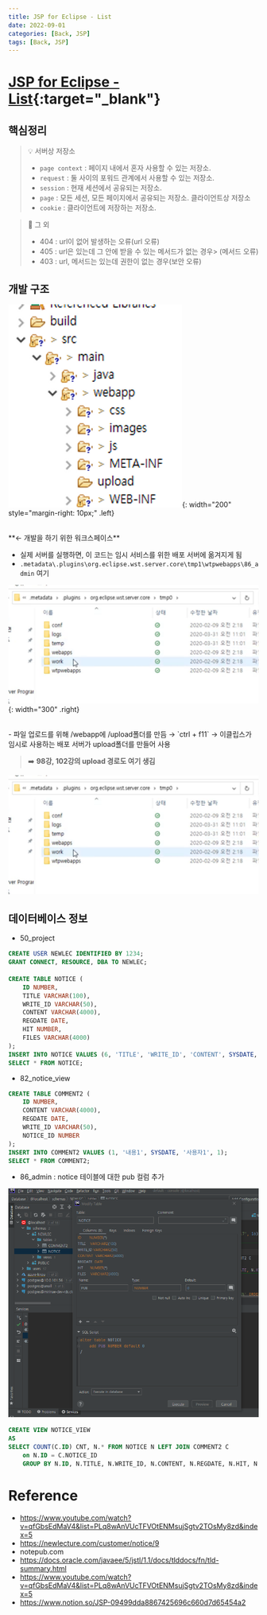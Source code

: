 ```yaml
---
title: JSP for Eclipse - List
date: 2022-09-01
categories: [Back, JSP]
tags: [Back, JSP]
---
```


# [JSP for Eclipse - List](https://github.com/abarthdew/jsp-with-eclipse){:target="_blank"}
## 핵심정리

> 💡 서버상 저장소   
> - `page context` : 페이지 내에서 혼자 사용할 수 있는 저장소.
> - `request` : 둘 사이의 포워드 관계에서 사용할 수 있는 저장소.
> - `session` : 현재 세션에서 공유되는 저장소.
> - `page` : 모든 세션, 모든 페이지에서 공유되는 저장소.
> 클라이언트상 저장소
> - `cookie` : 클라이언트에 저장하는 저장소.

> 📌 그 외   
> - 404 : url이 없어 발생하는 오류(url 오류)
> - 405 : url은 있는데 그 안에 받을 수 있는 메서드가 없는 경우> (메서드 오류)
> - 403 : url, 메서드는 있는데 권한이 없는 경우(보안 오류)

## 개발 구조

![Untitled](https://raw.githubusercontent.com/abarthdew/eclipse-jsp/main/images/1.png){: width="200" style="margin-right: 10px;" .left}

<br>
**← 개발을 하기 위한 워크스페이스**

- 실제 서버를 실행하면, 이 코드는 임시 서비스를 위한 배포 서버에 옮겨지게 됨
- `.metadata\.plugins\org.eclipse.wst.server.core\tmp1\wtpwebapps\86_admin` 여기

![Untitled](https://raw.githubusercontent.com/abarthdew/eclipse-jsp/main/images/2.png){: width="300" .right}


<br>
- 파일 업로드를 위해 /webapp에 /upload폴더를 만듬 → `ctrl + f11` → 이클립스가 임시로 사용하는 배포 서버가 upload폴더를 만들어 사용

> ➡️ **98강, 102강의 upload 경로도 여기 생김**

![Untitled](https://raw.githubusercontent.com/abarthdew/eclipse-jsp/main/images/3.png)

## 데이터베이스 정보
- 50_project

```sql
CREATE USER NEWLEC IDENTIFIED BY 1234;
GRANT CONNECT, RESOURCE, DBA TO NEWLEC;

CREATE TABLE NOTICE (
    ID NUMBER,
    TITLE VARCHAR(100),
    WRITE_ID VARCHAR(50),
    CONTENT VARCHAR(4000),
    REGDATE DATE,
    HIT NUMBER,
    FILES VARCHAR(4000)
);
INSERT INTO NOTICE VALUES (6, 'TITLE', 'WRITE_ID', 'CONTENT', SYSDATE, 6, 'FILES');
SELECT * FROM NOTICE;
```

- 82_notice_view

```sql
CREATE TABLE COMMENT2 (
    ID NUMBER,
    CONTENT VARCHAR(4000),
    REGDATE DATE,
    WRITE_ID VARCHAR(50),
    NOTICE_ID NUMBER
);
INSERT INTO COMMENT2 VALUES (1, '내용1', SYSDATE, '사용자1', 1);
SELECT * FROM COMMENT2;
```

- 86_admin : notice 테이블에 대한 pub 컬럼 추가

![ex_screenshot](https://raw.githubusercontent.com/abarthdew/eclipse-jsp/main/images/notice-pub.PNG)

```sql
CREATE VIEW NOTICE_VIEW
AS
SELECT COUNT(C.ID) CNT, N.* FROM NOTICE N LEFT JOIN COMMENT2 C
    on N.ID = C.NOTICE_ID
    GROUP BY N.ID, N.TITLE, N.WRITE_ID, N.CONTENT, N.REGDATE, N.HIT, N.FILES, N.PUB;
```

# Reference

- https://www.youtube.com/watch?v=qfGbsEdMaV4&list=PLq8wAnVUcTFVOtENMsujSgtv2TOsMy8zd&index=5
- https://newlecture.com/customer/notice/9
- notepub.com
- https://docs.oracle.com/javaee/5/jstl/1.1/docs/tlddocs/fn/tld-summary.html
- https://www.youtube.com/watch?v=qfGbsEdMaV4&list=PLq8wAnVUcTFVOtENMsujSgtv2TOsMy8zd&index=5
- https://www.notion.so/JSP-09499dda8867425696c660d7d65454a2
